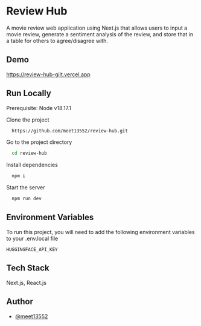 
# Review Hub
A movie review web application using Next.js that allows users to input a movie review, generate a sentiment analysis of the review, and store that in a table for others to agree/disagree with.
## Demo

https://review-hub-gilt.vercel.app


## Run Locally

Prerequisite: Node v18.17.1

Clone the project

```bash
  https://github.com/meet13552/review-hub.git
```

Go to the project directory

```bash
  cd review-hub
```

Install dependencies

```bash
  npm i
```

Start the server

```bash
  npm run dev
```


## Environment Variables

To run this project, you will need to add the following environment variables to your .env.local file

`HUGGINGFACE_API_KEY`

## Tech Stack

Next.js, React.js


## Author

- [@meet13552](https://www.github.com/meet13552)

